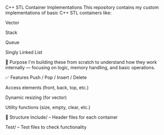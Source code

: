 C++ STL Container Implementations
This repository contains my custom implementations of basic C++ STL containers like:

Vector

Stack

Queue

Singly Linked List

📌 Purpose
I'm building these from scratch to understand how they work internally — focusing on logic, memory handling, and basic operations.

✅ Features
Push / Pop / Insert / Delete

Access elements (front, back, top, etc.)

Dynamic resizing (for vector)

Utility functions (size, empty, clear, etc.)

📂 Structure
Include/ – Header files for each container

Test/ – Test files to check functionality
